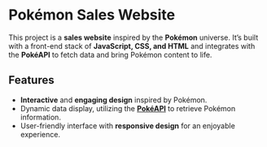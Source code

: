 # Pokémon Sales Website

This project is a **sales website** inspired by the **Pokémon** universe. It’s built with a front-end stack of **JavaScript, CSS, and HTML** and integrates with the **PokéAPI** to fetch data and bring Pokémon content to life.

## Features
- **Interactive** and **engaging design** inspired by Pokémon.
- Dynamic data display, utilizing the [**PokéAPI**](https://pokeapi.co/) to retrieve Pokémon information.
- User-friendly interface with **responsive design** for an enjoyable experience.
